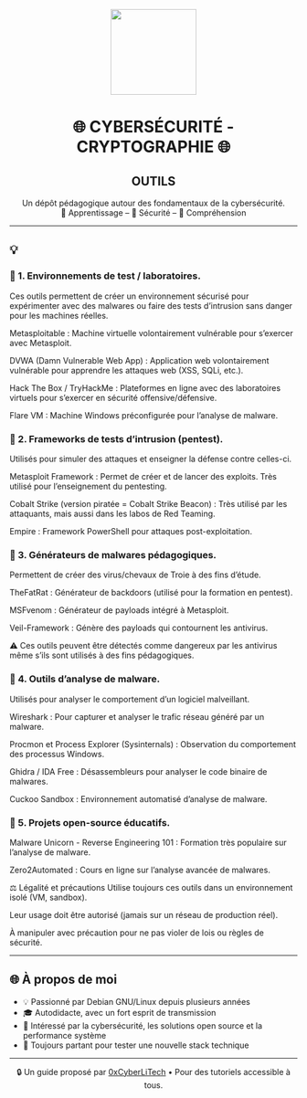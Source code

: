 <p align="center">
  <img src="https://avatars.githubusercontent.com/u/167217017?s=400&u=d983b9423c4eb8cdb9bfe8b14f505be5c894d6bc&v=4" width="150" />
</p>

<h1 align="center">🌐 CYBERSÉCURITÉ - CRYPTOGRAPHIE 🌐</h1>
<h2 align="center"> OUTILS</h2>

<p align="center">
  Un dépôt pédagogique autour des fondamentaux de la cybersécurité.<br>
  📘 Apprentissage – 🔐 Sécurité – 🧠 Compréhension
</p>

---
<h2 align="left">💡</h2>
<h3 align="left">👋 1. Environnements de test / laboratoires.</h3>

Ces outils permettent de créer un environnement sécurisé pour expérimenter avec des malwares ou faire des tests d’intrusion sans danger pour les machines réelles.

Metasploitable : Machine virtuelle volontairement vulnérable pour s’exercer avec Metasploit.

DVWA (Damn Vulnerable Web App) : Application web volontairement vulnérable pour apprendre les attaques web (XSS, SQLi, etc.).

Hack The Box / TryHackMe : Plateformes en ligne avec des laboratoires virtuels pour s’exercer en sécurité offensive/défensive.

Flare VM : Machine Windows préconfigurée pour l’analyse de malware.

<h3 align="left">👋 2. Frameworks de tests d’intrusion (pentest).</h3>

Utilisés pour simuler des attaques et enseigner la défense contre celles-ci.

Metasploit Framework : Permet de créer et de lancer des exploits. Très utilisé pour l’enseignement du pentesting.

Cobalt Strike (version piratée = Cobalt Strike Beacon) : Très utilisé par les attaquants, mais aussi dans les labos de Red Teaming.

Empire : Framework PowerShell pour attaques post-exploitation.

<h3 align="left">👋 3. Générateurs de malwares pédagogiques.</h3>

Permettent de créer des virus/chevaux de Troie à des fins d’étude.

TheFatRat : Générateur de backdoors (utilisé pour la formation en pentest).

MSFvenom : Générateur de payloads intégré à Metasploit.

Veil-Framework : Génère des payloads qui contournent les antivirus.

⚠️ Ces outils peuvent être détectés comme dangereux par les antivirus même s’ils sont utilisés à des fins pédagogiques.

<h3 align="left">👋 4. Outils d’analyse de malware.</h3>

Utilisés pour analyser le comportement d’un logiciel malveillant.

Wireshark : Pour capturer et analyser le trafic réseau généré par un malware.

Procmon et Process Explorer (Sysinternals) : Observation du comportement des processus Windows.

Ghidra / IDA Free : Désassembleurs pour analyser le code binaire de malwares.

Cuckoo Sandbox : Environnement automatisé d’analyse de malware.

<h3 align="left">👋 5. Projets open-source éducatifs.</h3>

Malware Unicorn - Reverse Engineering 101 : Formation très populaire sur l’analyse de malware.

Zero2Automated : Cours en ligne sur l’analyse avancée de malwares.

⚖️ Légalité et précautions
Utilise toujours ces outils dans un environnement isolé (VM, sandbox).

Leur usage doit être autorisé (jamais sur un réseau de production réel).

À manipuler avec précaution pour ne pas violer de lois ou règles de sécurité.

---

## 🌐 À propos de moi

- 💡 Passionné par Debian GNU/Linux depuis plusieurs années
- 🎓 Autodidacte, avec un fort esprit de transmission
- 🔐 Intéressé par la cybersécurité, les solutions open source et la performance système
- 🧪 Toujours partant pour tester une nouvelle stack technique

---

<p align="center">
  🔒 Un guide proposé par <a href="https://github.com/0xCyberLiTech">0xCyberLiTech</a> • Pour des tutoriels accessible à tous.
</p>
